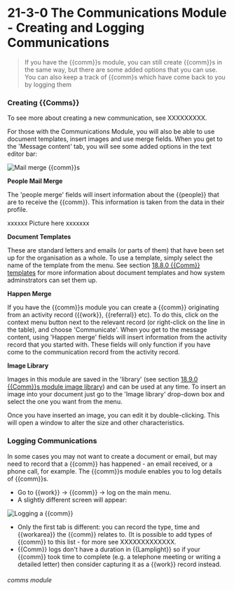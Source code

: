 # 21-3-0 The Communications Module - Creating and Logging Communications

> If you have the {{comm}}s module, you can still create {{comm}}s in the same way, but there are some added options that you can use. You can also keep a track of {{comm}s which have come back to you by logging them 

### Creating {{Comms}}

To see more about creating a new communication, see XXXXXXXXX.

For those with the Communications Module, you will also be able to use document templates, insert images and use merge fields. When you  get to the 'Message content' tab, you will see some added options in the text editor bar:

![Mail merge {{comm}}s](22a.png)

   **People Mail Merge**

   The 'people merge' fields will insert information about the {{people}} that are to receive the {{comm}}. This information is taken from the data in their profile.

xxxxxx Picture here xxxxxxx

   **Document Templates**

   These are standard letters and emails (or parts of them) that have been set up for the organisation as a whole. To use a template, simply select the name of the template from the menu. See section [18.8.0  {{Comm}} templates](/help/index/p/18.8.0) for more information about document templates and how system adminstrators can set them up.

   **Happen Merge**

  If you have the {{comm}}s module you can create a {{comm}} originating from an activity record ({{work}}, {{referral}} etc). To do this, click on the context menu button next to the relevant record (or right-click on the line in the table), and choose 'Communicate'.  When you get to the message content, using 'Happen merge' fields will insert information from the activity record that you started with.  These fields will only function if you have come to the communication record from the activity record.
  
   **Image Library**

   Images in this module are saved in the 'library' (see section [18.9.0  {{Comm}}s module image library](/help/index/p/18.9.0)) and can be used at any time. To insert an image into your document just go to the 'Image library' drop-down box and select the one you want from the menu. 

   Once you have inserted an image, you can edit it by double-clicking. This will open a window to alter the size and other characteristics. 


### Logging Communications

In some cases you may not want to create a document or email, but may need to record that a {{comm}} has happened - an email received, or a phone call, for example. The {{comm}}s module enables you to log details of {{comm}}s. 

- Go to {{work}} -> {{comm}} -> log on the main menu. 
- A slightly different screen will appear:

![Logging a {{comm}}](89a.png)

- Only the first tab is different: you can record the type, time and {{workarea}} the {{comm}} relates to. (It is possible to add types of {{comm}} to this list - for more see XXXXXXXXXXXXX.
- {{Comm}} logs don't have a duration in {{Lamplight}} so if your {{comm}} took time to complete (e.g. a telephone meeting or writing a detailed letter) then consider capturing it as a {{work}} record instead.


###### comms module
